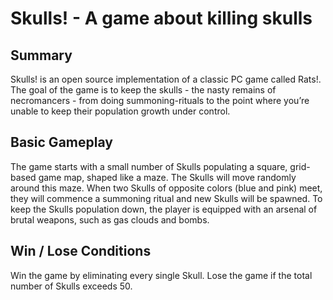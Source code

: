 # Skulls! - A game about killing skulls

## Summary
Skulls! is an open source implementation of a classic PC game called Rats!. The goal of the game is to keep the skulls - the nasty remains of necromancers - from doing summoning-rituals to the point where you’re unable to keep their population growth under control.

## Basic Gameplay
The game starts with a small number of Skulls populating a square, grid-based game map, shaped like a maze. The Skulls will move randomly around this maze. When two Skulls of opposite colors (blue and pink) meet, they will commence a summoning ritual and new Skulls will be spawned. To keep the Skulls population down, the player is equipped with an arsenal of brutal weapons, such as gas clouds and bombs.

## Win / Lose Conditions
Win the game by eliminating every single Skull.
Lose the game if the total number of Skulls exceeds 50.